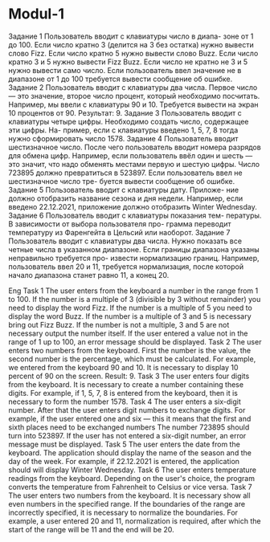 # Modul-1
Задание 1
Пользователь вводит с клавиатуры число в диапа-
зоне от 1 до 100. Если число кратно 3 (делится на 3 без
остатка) нужно вывести слово Fizz. Если число кратно 5
нужно вывести слово Buzz. Если число кратно 3 и 5 нужно
вывести Fizz Buzz. Если число не кратно не 3 и 5 нужно
вывести само число.
Если пользователь ввел значение не в диапазоне от 1
до 100 требуется вывести сообщение об ошибке.
Задание 2
Пользователь вводит с клавиатуры два числа. Первое
число — это значение, второе число процент, который
необходимо посчитать. Например, мы ввели с клавиатуры
90 и 10. Требуется вывести на экран 10 процентов от 90.
Результат: 9.
Задание 3
Пользователь вводит с клавиатуры четыре цифры.
Необходимо создать число, содержащее эти цифры. На-
пример, если с клавиатуры введено 1, 5, 7, 8 тогда нужно
сформировать число 1578.
Задание 4
Пользователь вводит шестизначное число. После чего
пользователь вводит номера разрядов для обмена цифр.
Например, если пользователь ввёл один и шесть — это
значит, что надо обменять местами первую и шестую
цифры.
Число 723895 должно превратиться в 523897.
Если пользователь ввел не шестизначное число тре-
буется вывести сообщение об ошибке.
Задание 5
Пользователь вводит с клавиатуры дату. Приложе-
ние должно отобразить название сезона и дня недели.
Например, если введено 22.12.2021, приложение должно
отобразить Winter Wednesday.
Задание 6
Пользователь вводит с клавиатуры показания тем-
пературы. В зависимости от выбора пользователя про-
грамма переводит температуру из Фаренгейта в Цельсий
или наоборот.
Задание 7
Пользователь вводит с клавиатуры два числа. Нужно
показать все четные числа в указанном диапазоне. Если
границы диапазона указаны неправильно требуется про-
извести нормализацию границ. Например, пользователь
ввел 20 и 11, требуется нормализация, после которой
начало диапазона станет равно 11, а конец 20.

Eng
Task 1
The user enters from the keyboard a number in the range from 1 to 100. If the number is a multiple of 3 (divisible by 3 without
remainder) you need to display the word Fizz. If the number is a multiple of 5
you need to display the word Buzz. If the number is a multiple of 3 and 5 is necessary
bring out Fizz Buzz. If the number is not a multiple, 3 and 5 are not necessary
output the number itself.
If the user entered a value not in the range of 1
up to 100, an error message should be displayed.
Task 2
The user enters two numbers from the keyboard. First
the number is the value, the second number is the percentage, which
must be calculated. For example, we entered from the keyboard
90 and 10. It is necessary to display 10 percent of 90 on the screen.
Result: 9.
Task 3
The user enters four digits from the keyboard.
It is necessary to create a number containing these digits. For example, if 1, 5, 7, 8 is entered from the keyboard, then it is necessary
to form the number 1578.
Task 4
The user enters a six-digit number. After that
the user enters digit numbers to exchange digits.
For example, if the user entered one and six — this
it means that the first and sixth places need to be exchanged
numbers
The number 723895 should turn into 523897.
If the user has not entered a six-digit number, an error message must be displayed.
Task 5
The user enters the date from the keyboard. The application should display the name of the season and the day of the week.
For example, if 22.12.2021 is entered, the application should
will display Winter Wednesday.
Task 6
The user enters temperature readings from the keyboard. Depending on the user's choice, the program converts the temperature from Fahrenheit to Celsius
or vice versa.
Task 7
The user enters two numbers from the keyboard. It is necessary
show all even numbers in the specified range. If
the boundaries of the range are incorrectly specified, it is necessary to normalize the boundaries. For example, a user
entered 20 and 11, normalization is required, after which
the start of the range will be 11 and the end will be 20.
